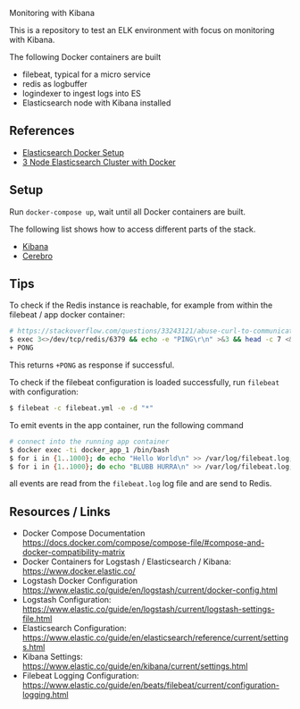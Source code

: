 Monitoring with Kibana

This is a repository to test an ELK environment with focus on monitoring with Kibana.

The following Docker containers are built

* filebeat, typical for a micro service
* redis as logbuffer
* logindexer to ingest logs into ES
* Elasticsearch node with Kibana installed


## References

* [Elasticsearch Docker Setup](https://www.elastic.co/guide/en/elasticsearch/reference/7.3/docker.html)
* [3 Node Elasticsearch Cluster with Docker](https://blog.ruanbekker.com/blog/2018/04/29/running-a-3-node-elasticsearch-cluster-with-docker-compose-on-your-laptop-for-testing/)

## Setup

Run `docker-compose up`, wait until all Docker containers are built.

The following list shows how to access different parts of the stack.

* [Kibana](http://localhost:5601)
* [Cerebro](http://localhost:9000/#/overview?host=http:%2F%2Felasticsearch01:9200)


## Tips

To check if the Redis instance is reachable, for example from within the filebeat / app docker container:

```bash
# https://stackoverflow.com/questions/33243121/abuse-curl-to-communicate-with-redis
$ exec 3<>/dev/tcp/redis/6379 && echo -e "PING\r\n" >&3 && head -c 7 <&3
+ PONG
```
This returns `+PONG` as response if successful.

To check if the filebeat configuration is loaded successfully, run `filebeat` with configuration:

```bash
$ filebeat -c filebeat.yml -e -d "*"
```

To emit events in the app container, run the following command

```bash
# connect into the running app container
$ docker exec -ti docker_app_1 /bin/bash
$ for i in {1..1000}; do echo "Hello World\n" >> /var/log/filebeat.log; done
$ for i in {1..1000}; do echo "BLUBB HURRA\n" >> /var/log/filebeat.log; done
```

all events are read from the `filebeat.log` log file and are send to Redis.

## Resources / Links

* Docker Compose Documentation https://docs.docker.com/compose/compose-file/#compose-and-docker-compatibility-matrix
* Docker Containers for Logstash / Elasticsearch / Kibana: https://www.docker.elastic.co/
* Logstash Docker Configuration https://www.elastic.co/guide/en/logstash/current/docker-config.html
* Logstash Configuration: https://www.elastic.co/guide/en/logstash/current/logstash-settings-file.html
* Elasticsearch Configuration: https://www.elastic.co/guide/en/elasticsearch/reference/current/settings.html
* Kibana Settings: https://www.elastic.co/guide/en/kibana/current/settings.html
* Filebeat Logging Configuration: https://www.elastic.co/guide/en/beats/filebeat/current/configuration-logging.html
